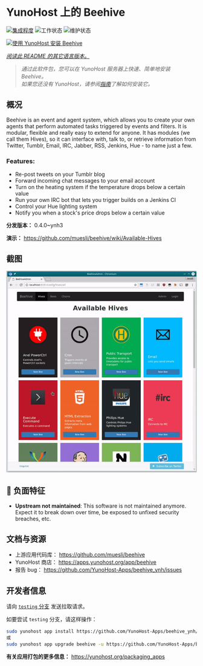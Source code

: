 <!--
注意：此 README 由 <https://github.com/YunoHost/apps/tree/master/tools/readme_generator> 自动生成
请勿手动编辑。
-->

# YunoHost 上的 Beehive

[![集成程度](https://dash.yunohost.org/integration/beehive.svg)](https://ci-apps.yunohost.org/ci/apps/beehive/) ![工作状态](https://ci-apps.yunohost.org/ci/badges/beehive.status.svg) ![维护状态](https://ci-apps.yunohost.org/ci/badges/beehive.maintain.svg)

[![使用 YunoHost 安装 Beehive](https://install-app.yunohost.org/install-with-yunohost.svg)](https://install-app.yunohost.org/?app=beehive)

*[阅读此 README 的其它语言版本。](./ALL_README.md)*

> *通过此软件包，您可以在 YunoHost 服务器上快速、简单地安装 Beehive。*  
> *如果您还没有 YunoHost，请参阅[指南](https://yunohost.org/install)了解如何安装它。*

## 概况

Beehive is an event and agent system, which allows you to create your own agents that perform automated tasks triggered by events and filters. It is modular, flexible and really easy to extend for anyone. It has modules (we call them Hives), so it can interface with, talk to, or retrieve information from Twitter, Tumblr, Email, IRC, Jabber, RSS, Jenkins, Hue - to name just a few. 

### Features:

- Re-post tweets on your Tumblr blog
- Forward incoming chat messages to your email account
- Turn on the heating system if the temperature drops below a certain value
- Run your own IRC bot that lets you trigger builds on a Jenkins CI
- Control your Hue lighting system
- Notify you when a stock's price drops below a certain value


**分发版本：** 0.4.0~ynh3

**演示：** <https://github.com/muesli/beehive/wiki/Available-Hives>

## 截图

![Beehive 的截图](./doc/screenshots/screenshot1.jpg)

## :red_circle: 负面特征

- **Upstream not maintained**: This software is not maintained anymore. Expect it to break down over time, be exposed to unfixed security breaches, etc.

## 文档与资源

- 上游应用代码库： <https://github.com/muesli/beehive>
- YunoHost 商店： <https://apps.yunohost.org/app/beehive>
- 报告 bug： <https://github.com/YunoHost-Apps/beehive_ynh/issues>

## 开发者信息

请向 [`testing` 分支](https://github.com/YunoHost-Apps/beehive_ynh/tree/testing) 发送拉取请求。

如要尝试 `testing` 分支，请这样操作：

```bash
sudo yunohost app install https://github.com/YunoHost-Apps/beehive_ynh/tree/testing --debug
或
sudo yunohost app upgrade beehive -u https://github.com/YunoHost-Apps/beehive_ynh/tree/testing --debug
```

**有关应用打包的更多信息：** <https://yunohost.org/packaging_apps>
